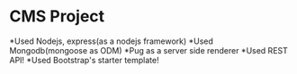 # CMS Project
*Used Nodejs, express(as a nodejs framework)
*Used Mongodb(mongoose as ODM)
*Pug as a server side renderer
*Used REST API!
*Used Bootstrap's starter template!
